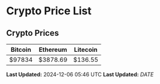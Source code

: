 # Crypto Price List

## Crypto Prices
| Bitcoin | Ethereum | Litecoin |
| ------- | -------- | -------- |
| $97834 | $3878.69 | $136.55 |
**Last Updated:** 2024-12-06 05:46 UTC
**Last Updated:** $DATE$
